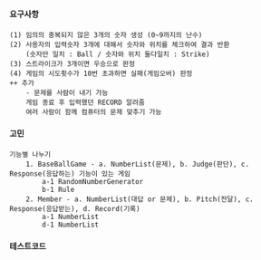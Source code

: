 #### 요구사항
    (1) 임의의 중복되지 않은 3개의 숫자 생성 (0~9까지의 난수)
    (2) 사용자의 입력숫자 3개에 대해서 숫자와 위치를 체크하여 결과 반환
        (숫자만 일치 : Ball / 숫자와 위치 둘다일치 : Strike)
    (3) 스트라이크가 3개이면 우승으로 판정 
    (4) 게임의 시도횟수가 10번 초과하면 실패(게임오버) 판정
    ++ 추가
        - 문제를 사람이 내기 가능
        게임 종료 후 입력했던 RECORD 알려줌
        여러 사람이 함께 컴퓨터의 문제 맞추기 가능
        
        
#### 고민
    기능별 나누기
        1. BaseBallGame - a. NumberList(문제), b. Judge(판단), c. Response(응답하는) 기능이 있는 게임
            a-1 RandomNumberGenerator
            b-1 Rule
        2. Member - a. NumberList(대답 or 문제), b. Pitch(전달), c. Response(응답받는), d. Record(기록)
            a-1 NumberList
            d-1 NumberList
#### 테스트코드